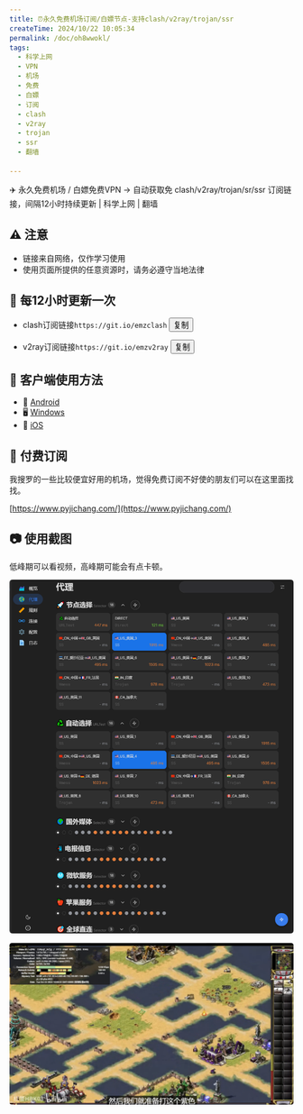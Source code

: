 ```yaml
---
title: ⏰永久免费机场订阅/白嫖节点-支持clash/v2ray/trojan/ssr
createTime: 2024/10/22 10:05:34
permalink: /doc/oh8wwokl/
tags:
  - 科学上网
  - VPN
  - 机场
  - 免费
  - 白嫖
  - 订阅
  - clash
  - v2ray
  - trojan
  - ssr
  - 翻墙

---
```


✈️ 永久免费机场 / 白嫖免费VPN -> 自动获取免 clash/v2ray/trojan/sr/ssr 订阅链接，间隔12小时持续更新 | 科学上网 | 翻墙

<!-- more -->

## ⚠️ 注意

- 链接来自网络，仅作学习使用
- 使用页面所提供的任意资源时，请务必遵守当地法律

## 🚀 每12小时更新一次

- clash订阅链接`https://git.io/emzclash` <button type="button" onclick="navigator.clipboard.writeText('https://git.io/emzclash')">复制</button>

- v2ray订阅链接`https://git.io/emzv2ray` <button type="button" onclick="navigator.clipboard.writeText('https://git.io/emzv2ray')">复制</button>

## 📘 客户端使用方法

- 📱 [Android](https://www.pyjichang.com/doc/eh8f4n86/)
- 🖥 [Windows](https://www.pyjichang.com/doc/0gematwc/)
- 🍎 [iOS](https://www.pyjichang.com/doc/z747kgjd/)

## 💸 付费订阅

我搜罗的一些比较便宜好用的机场，觉得免费订阅不好使的朋友们可以在这里面找找。

[https://www.pyjichang.com/](https://www.pyjichang.com/)

## 📷 使用截图

低峰期可以看视频，高峰期可能会有点卡顿。

![免费机场使用截图](images/免费机场/image.png)

![免费机场使用截图](images/免费机场/image-1.png)
